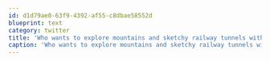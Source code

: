 ```yaml
---
id: d1d79ae0-63f9-4392-af55-c8dbae58552d
blueprint: text
category: twitter
title: 'Who wants to explore mountains and sketchy railway tunnels with me this weekend? http://bit.ly/aPy2Ds http://bit.ly/cCuauY'
caption: 'Who wants to explore mountains and sketchy railway tunnels with me this weekend? http://bit.ly/aPy2Ds http://bit.ly/cCuauY'
---
```

